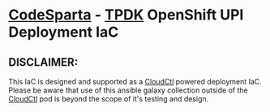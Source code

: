 # [CodeSparta] - [TPDK] OpenShift UPI Deployment IaC

## DISCLAIMER:
This IaC is designed and supported as a [CloudCtl] powered deployment IaC.    
Please be aware that use of this ansible galaxy collection outside of the [CloudCtl] pod is beyond the scope of it's testing and design.

[TPDK]:https://github.com/CloudCtl
[CloudCtl]:https://github.com/CloudCtl/cloudctl
[CodeSparta]:https://github.com/CodeSparta
